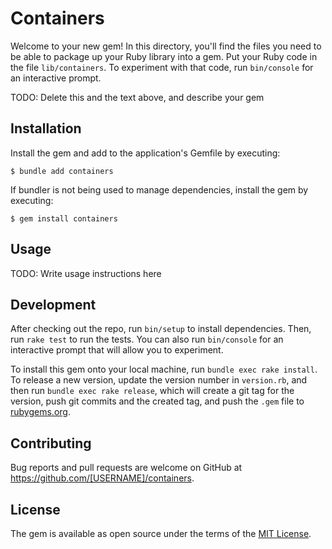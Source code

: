 # Containers

Welcome to your new gem! In this directory, you'll find the files you need to be able to package up your Ruby library into a gem. Put your Ruby code in the file `lib/containers`. To experiment with that code, run `bin/console` for an interactive prompt.

TODO: Delete this and the text above, and describe your gem

## Installation

Install the gem and add to the application's Gemfile by executing:

    $ bundle add containers

If bundler is not being used to manage dependencies, install the gem by executing:

    $ gem install containers

## Usage

TODO: Write usage instructions here

## Development

After checking out the repo, run `bin/setup` to install dependencies. Then, run `rake test` to run the tests. You can also run `bin/console` for an interactive prompt that will allow you to experiment.

To install this gem onto your local machine, run `bundle exec rake install`. To release a new version, update the version number in `version.rb`, and then run `bundle exec rake release`, which will create a git tag for the version, push git commits and the created tag, and push the `.gem` file to [rubygems.org](https://rubygems.org).

## Contributing

Bug reports and pull requests are welcome on GitHub at https://github.com/[USERNAME]/containers.

## License

The gem is available as open source under the terms of the [MIT License](https://opensource.org/licenses/MIT).
